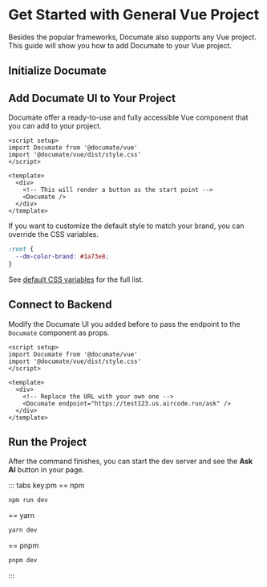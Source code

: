 # Get Started with General Vue Project

Besides the popular frameworks, Documate also supports any Vue project. This guide will show you how to add Documate to your Vue project.

## Initialize Documate

<!--@include: ../_partials/_initialize-vue.md-->

## Add Documate UI to Your Project

Documate offer a ready-to-use and fully accessible Vue component that you can add to your project.

```vue
<script setup>
import Documate from '@documate/vue'
import '@documate/vue/dist/style.css'
</script>

<template>
  <div>
    <!-- This will render a button as the start point -->
    <Documate />
  </div>
</template>
```

If you want to customize the default style to match your brand, you can override the CSS variables.

```css
:root {
  --dm-color-brand: #1a73e8;
}
```

See [default CSS variables](https://github.com/AirCodeLabs/documate/blob/main/ui/vue/components/styles/vars.css) for the full list.

## Connect to Backend

<!--@include: ../_partials/_connect-backend.md-->

Modify the Documate UI you added before to pass the endpoint to the `Documate` component as props.

```vue{8-9}
<script setup>
import Documate from '@documate/vue'
import '@documate/vue/dist/style.css'
</script>

<template>
  <div>
    <!-- Replace the URL with your own one -->
    <Documate endpoint="https://test123.us.aircode.run/ask" />
  </div>
</template>
```

## Run the Project

<!--@include: ../_partials/_run-project-upload.md-->

After the command finishes, you can start the dev server and see the __Ask AI__ button in your page.

::: tabs key:pm
== npm
```bash
npm run dev
```
== yarn
```bash
yarn dev
```
== pnpm
```bash
pnpm dev
```
:::
